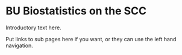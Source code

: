 # BU Biostatistics on the SCC

Introductory text here.


Put links to sub pages here if you want, or they can
use the left hand navigation.

